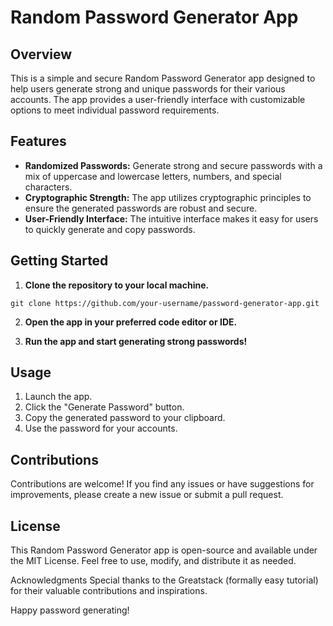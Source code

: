 # Random Password Generator App
## Overview
This is a simple and secure Random Password Generator app designed to help users generate strong and unique passwords for their various accounts. The app provides a user-friendly interface with customizable options to meet individual password requirements.

## Features
- **Randomized Passwords:** Generate strong and secure passwords with a mix of uppercase and lowercase letters, numbers, and special characters.
- **Cryptographic Strength:** The app utilizes cryptographic principles to ensure the generated passwords are robust and secure.
- **User-Friendly Interface:** The intuitive interface makes it easy for users to quickly generate and copy passwords.

## Getting Started
1. __Clone the repository to your local machine.__
```
git clone https://github.com/your-username/password-generator-app.git
```
2. __Open the app in your preferred code editor or IDE.__

3. __Run the app and start generating strong passwords!__

## Usage
1. Launch the app.
2. Click the "Generate Password" button.
3. Copy the generated password to your clipboard.
4. Use the password for your accounts.

## Contributions
Contributions are welcome! If you find any issues or have suggestions for improvements, please create a new issue or submit a pull request.

## License
This Random Password Generator app is open-source and available under the MIT License. Feel free to use, modify, and distribute it as needed.

Acknowledgments
Special thanks to the Greatstack (formally easy tutorial) for their valuable contributions and inspirations.

Happy password generating!